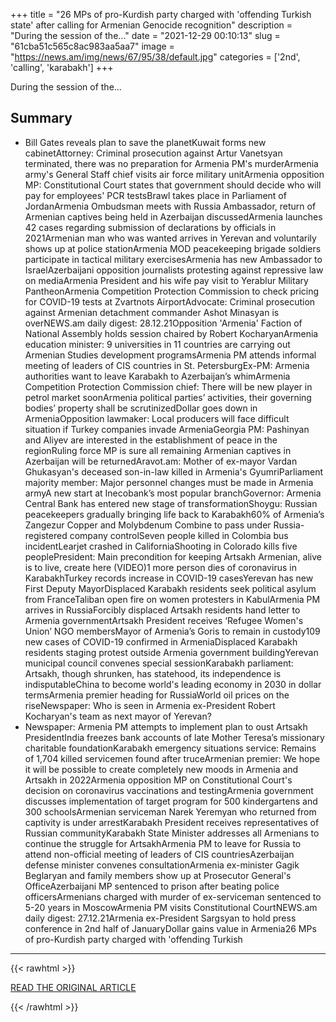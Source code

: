 +++
title = "26 MPs of pro-Kurdish party charged with 'offending Turkish state' after calling for Armenian Genocide recognition"
description = "During the session of the..."
date = "2021-12-29 00:10:13"
slug = "61cba51c565c8ac983aa5aa7"
image = "https://news.am/img/news/67/95/38/default.jpg"
categories = ['2nd', 'calling', 'karabakh']
+++

During the session of the...

## Summary

- Bill Gates reveals plan to save the planetKuwait forms new cabinetAttorney: Criminal prosecution against Artur Vanetsyan terminated, there was no preparation for Armenia PM's murderArmenia army's General Staff chief visits air force military unitArmenia opposition MP: Constitutional Court states that government should decide who will pay for employees' PCR testsBrawl takes place in Parliament of JordanArmenia Ombudsman meets with Russia Ambassador, return of Armenian captives being held in Azerbaijan discussedArmenia launches 42 cases regarding submission of declarations by officials in 2021Armenian man who was wanted arrives in Yerevan and voluntarily shows up at police stationArmenia MOD peacekeeping brigade soldiers participate in tactical military exercisesArmenia has new Ambassador to IsraelAzerbaijani opposition journalists protesting against repressive law on mediaArmenia President and his wife pay visit to Yerablur Military PantheonArmenia Competition Protection Commission to check pricing for COVID-19 tests at Zvartnots AirportAdvocate: Criminal prosecution against Armenian detachment commander Ashot Minasyan is overNEWS.am daily digest: 28.12.21Opposition 'Armenia' Faction of National Assembly holds session chaired by Robert KocharyanArmenia education minister: 9 universities in 11 countries are carrying out Armenian Studies development programsArmenia PM attends informal meeting of leaders of CIS countries in St. PetersburgEx-PM: Armenia authorities want to leave Karabakh to Azerbaijan’s whimArmenia Competition Protection Commission chief: There will be new player in petrol market soonArmenia political parties’ activities, their governing bodies’ property shall be scrutinizedDollar goes down in ArmeniaOpposition lawmaker: Local producers will face difficult situation if Turkey companies invade ArmeniaGeorgia PM: Pashinyan and Aliyev are interested in the establishment of peace in the regionRuling force MP is sure all remaining Armenian captives in Azerbaijan will be returnedAravot.am: Mother of ex-mayor Vardan Ghukasyan's deceased son-in-law killed in Armenia's GyumriParliament majority member: Major personnel changes must be made in Armenia armyA new start at Inecobank’s most popular branchGovernor: Armenia Central Bank has entered new stage of transformationShoygu: Russian peacekeepers gradually bringing life back to Karabakh60% of Armenia’s Zangezur Copper and Molybdenum Combine to pass under Russia-registered company controlSeven people killed in Colombia bus incidentLearjet crashed in CaliforniaShooting in Colorado kills five peoplePresident: Main precondition for keeping Artsakh Armenian, alive is to live, create here (VIDEO)1 more person dies of coronavirus in KarabakhTurkey records increase in COVID-19 casesYerevan has new First Deputy MayorDisplaced Karabakh residents seek political asylum from FranceTaliban open fire on women protesters in KabulArmenia PM arrives in RussiaForcibly displaced Artsakh residents hand letter to Armenia governmentArtsakh President receives ‘Refugee Women's Union’ NGO membersMayor of Armenia’s Goris to remain in custody109 new cases of COVID-19 confirmed in ArmeniaDisplaced Karabakh residents staging protest outside Armenia government buildingYerevan municipal council convenes special sessionKarabakh parliament: Artsakh, though shrunken, has statehood, its independence is indisputableChina to become world's leading economy in 2030 in dollar termsArmenia premier heading for RussiaWorld oil prices on the riseNewspaper: Who is seen in Armenia ex-President Robert Kocharyan's team as next mayor of Yerevan?
- Newspaper: Armenia PM attempts to implement plan to oust Artsakh PresidentIndia freezes bank accounts of late Mother Teresa’s missionary charitable foundationKarabakh emergency situations service: Remains of 1,704 killed servicemen found after truceArmenian premier: We hope it will be possible to create completely new moods in Armenia and Artsakh in 2022Armenia opposition MP on Constitutional Court's decision on coronavirus vaccinations and testingArmenia government discusses implementation of target program for 500 kindergartens and 300 schoolsArmenian serviceman Narek Yeremyan who returned from captivity is under arrestKarabakh President receives representatives of Russian communityKarabakh State Minister addresses all Armenians to continue the struggle for ArtsakhArmenia PM to leave for Russia to attend non-official meeting of leaders of CIS countriesAzerbaijan defense minister convenes consultationArmenia ex-minister Gagik Beglaryan and family members show up at Prosecutor General's OfficeAzerbaijani MP sentenced to prison after beating police officersArmenians charged with murder of ex-serviceman sentenced to 5-20 years in MoscowArmenia PM visits Constitutional CourtNEWS.am daily digest: 27.12.21Armenia ex-President Sargsyan to hold press conference in 2nd half of JanuaryDollar gains value in Armenia26 MPs of pro-Kurdish party charged with 'offending Turkish

---

{{< rawhtml >}}
  <p class="article-category">
    <a target="_blank" href="https://news.am/eng/news/679538.html">READ THE ORIGINAL ARTICLE</a>
  </p>
{{< /rawhtml >}}
